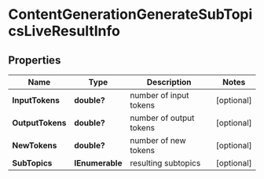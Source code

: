 # ContentGenerationGenerateSubTopicsLiveResultInfo


## Properties

| Name | Type | Description | Notes |
|------------ | ------------- | ------------- | -------------|
**InputTokens** | **double?** | number of input tokens |[optional]|
**OutputTokens** | **double?** | number of output tokens |[optional]|
**NewTokens** | **double?** | number of new tokens |[optional]|
**SubTopics** | **IEnumerable<string>** | resulting subtopics |[optional]|